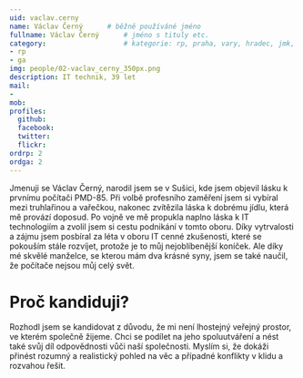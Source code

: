 ```yaml
---
uid: vaclav.cerny
name: Václav Černý      # běžně používáné jméno
fullname: Václav Černý      # jméno s tituly etc.
category:                   # kategorie: rp, praha, vary, hradec, jmk, senat
- rp
- ga
img: people/02-vaclav_cerny_350px.png
description: IT technik, 39 let
mail:
- 
mob: 
profiles:
  github:
  facebook:
  twitter:
  flickr:
ordrp: 2
ordga: 2
---
```

Jmenuji se Václav Černý, narodil jsem se v Sušici, kde jsem objevil lásku k prvnímu počítači PMD-85. Při volbě profesního zaměření jsem si vybíral mezi truhlařinou a vařečkou, nakonec zvítězila láska k dobrému jídlu, která mě provází doposud. Po vojně ve mě propukla naplno láska k IT technologiím a zvolil jsem si cestu podnikání v tomto oboru. Díky vytrvalosti a zájmu jsem posbíral za léta v oboru IT cenné zkušenosti, které se pokouším stále rozvíjet, protože je to  můj nejoblíbenější koníček. Ale díky mé skvělé manželce, se kterou mám dva krásné syny, jsem se také naučil, že počítače nejsou můj celý svět.

# Proč kandiduji?
Rozhodl jsem se kandidovat z důvodu, že mi není lhostejný veřejný prostor, ve kterém společně žijeme. Chci se podílet na jeho spoluutváření a nést také svůj díl odpovědnosti vůči naší společnosti. Myslím si, že dokáži přinést rozumný a realistický pohled na věc a případné konflikty v klidu a rozvahou řešit.
